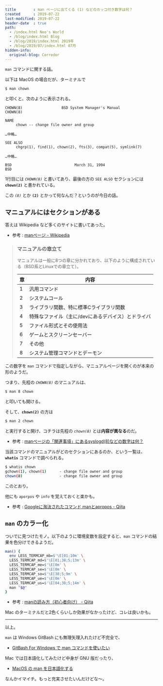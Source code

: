 ```yaml
---
title        : man ページに出てくる (1) などのカッコ付き数字は何？
created      : 2019-07-22
last-modified: 2019-07-22
header-date  : true
path:
  - /index.html Neo's World
  - /blog/index.html Blog
  - /blog/2019/index.html 2019年
  - /blog/2019/07/index.html 07月
hidden-info:
  original-blog: Corredor
---
```


`man` コマンドに関する話。

以下は MacOS の場合だが、ターミナルで

```bash
$ man chown
```

と叩くと、次のように表示される。

```
CHOWN(8)                  BSD System Manager's Manual                 CHOWN(8)

NAME
     chown -- change file owner and group

…中略…

SEE ALSO
     chgrp(1), find(1), chown(2), fts(3), compat(5), symlink(7)

…中略…

BSD                             March 31, 1994                             BSD
```

1行目には *`CHOWN(8)`* と書いてあり、最後の方の `SEE ALSO` セクションには **`chown(2)`** と書かれている。

この *`(8)`* とか **`(2)`** とかって何なんだ？というのが今日の話。

## マニュアルにはセクションがある

答えは Wikipedia など多くのサイトに書いてあった。

- 参考 : [manページ - Wikipedia](https://ja.wikipedia.org/wiki/Man%E3%83%9A%E3%83%BC%E3%82%B8)

> ### マニュアルの章立て
> 
> マニュアルは一般に8つの章に分かれており、以下のように構成されている（BSD系とLinuxでの章立て）。
> 
> | 章 | 内容                                               |
> |----|----------------------------------------------------|
> | 1  | 汎用コマンド                                       |
> | 2  | システムコール                                     |
> | 3  | ライブラリ関数、特に標準Cライブラリ関数            |
> | 4  | 特殊なファイル（主に/devにあるデバイス）とドライバ |
> | 5  | ファイル形式とその使用法                           |
> | 6  | ゲームとスクリーンセーバー                         |
> | 7  | その他                                             |
> | 8  | システム管理コマンドとデーモン                     |

この数字を `man` コマンドで指定しながら、マニュアルページを開くのが本来の形のようだ。

つまり、先程の *`CHOWN(8)`* のマニュアルは、

```bash
$ man 8 chown
```

と叩いても開ける。

そして、**`chown(2)`** の方は

```bash
$ man 2 chown
```

と実行すると開け、コチラは先程の *`chown(8)`* とは**内容が異なる**のだ。

- 参考 : [manページの「関連事項」にあるsyslogd(8)などの数字は何？](https://www.atmarkit.co.jp/flinux/rensai/linuxtips/073mannum.html)

当該コマンドのマニュアルがどのセクションにあるのか、という一覧は、**`whatis`** コマンドで調べられる。

```bash
$ whatis chown
gchown(1), chown(1)      - change file owner and group
chown(8)                 - change file owner and group
```

このとおり。

他にも `aporpos` や `info` を覚えておくと楽かも。

- 参考 : [Googleに淘汰されたコマンド manとapropos - Qiita](https://qiita.com/wannabe/items/6af89b2ef026b136cb39)

## `man` のカラー化

ついでに見つけたモノ。以下のように環境変数を設定すると、`man` コマンドの結果を色分けできるようだ。

```bash
man() {
  env LESS_TERMCAP_mb=$'\E[01;10m' \
  LESS_TERMCAP_md=$'\E[01;38;5;13m' \
  LESS_TERMCAP_me=$'\E[0m' \
  LESS_TERMCAP_se=$'\E[0m' \
  LESS_TERMCAP_so=$'\E[38;5;9m' \
  LESS_TERMCAP_ue=$'\E[0m' \
  LESS_TERMCAP_us=$'\E[04;38;5;14m' \
  man "$@"
}
```

- 参考 : [manの読み方（初心者向け） - Qiita](https://qiita.com/aosho235/items/0f2b73d08eb645c05208)

Mac のターミナルだと2色くらいしか効果がなかったけど、コレは良いかも。

---

以上。

`man` は Windows GitBash にも無理矢理入れたけど不完全で、

- [GitBash For Windows で man コマンドを使いたい](/blog/2016/07/20-02.html)

Mac では日本語化してみたけど中身が GNU 版だったり、

- [MacOS の man を日本語化する](/blog/2018/08/28-01.html)

なんかイマイチ。もっと充実させたいんだけどな〜。
